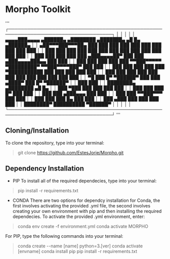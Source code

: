 # Morpho Toolkit

'''
┌───────────────────────────────────────────────────────────────────────────────────┐
│                                                                                   │
│                                                                                   │
│     ▄▄▄▄███▄▄▄▄    ▄██████▄     ▄████████    ▄███████▄    ▄█    █▄     ▄██████▄   │
│   ▄██▀▀▀███▀▀▀██▄ ███    ███   ███    ███   ███    ███   ███    ███   ███    ███  │
│   ███   ███   ███ ███    ███   ███    ███   ███    ███   ███    ███   ███    ███  │
│   ███   ███   ███ ███    ███  ▄███▄▄▄▄██▀   ███    ███  ▄███▄▄▄▄███▄▄ ███    ███  │
│   ███   ███   ███ ███    ███ ▀▀███▀▀▀▀▀   ▀█████████▀  ▀▀███▀▀▀▀███▀  ███    ███  │
│   ███   ███   ███ ███    ███ ▀███████████   ███          ███    ███   ███    ███  │
│   ███   ███   ███ ███    ███   ███    ███   ███          ███    ███   ███    ███  │
│    ▀█   ███   █▀   ▀██████▀    ███    ███  ▄████▀        ███    █▀     ▀██████▀   │
│                                ███    ███                                         │
│  ████████▄     ▄████████  ▄█    █▄                                                │
│  ███   ▀███   ███    ███ ███    ███                                               │
│  ███    ███   ███    █▀  ███    ███                                               │
│  ███    ███  ▄███▄▄▄     ███    ███                                               │
│  ███    ███ ▀▀███▀▀▀     ███    ███                                               │
│  ███    ███   ███    █▄  ███    ███                                               │
│  ███   ▄███   ███    ███ ███    ███                                               │
│  ████████▀    ██████████  ▀██████▀                                                │
│                                                                                   │
│                                                                                   │
└───────────────────────────────────────────────────────────────────────────────────┘
'''

 ## Cloning/Installation 
 
 To clone the repository, type into your terminal:
 
 > git clone https://github.com/EstesJorie/Morpho.git

## Dependency Installation

- PIP
To install all of the required dependecies, type into your terminal:

> pip install -r requirements.txt

- CONDA
There are two options for dependcy installation for Conda, the first involves activating the provided .yml file, the second involves creating your own environment with pip and then installing the required dependecies. To activate the provided .yml environment, enter:

> conda env create -f environment.yml
> conda activate MORPHO

For PIP, type the following commands into your terminal:

> conda create --name [name] python=3.[ver]
> conda activate [envname]
> conda install pip
> pip install -r requirements.txt
